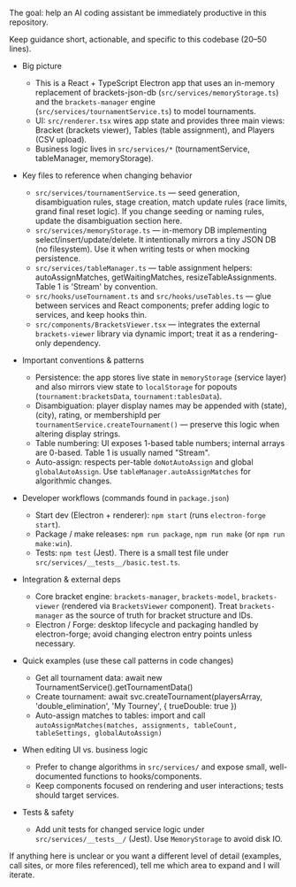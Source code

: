 The goal: help an AI coding assistant be immediately productive in this repository.

Keep guidance short, actionable, and specific to this codebase (20–50 lines).

- Big picture
  - This is a React + TypeScript Electron app that uses an in-memory replacement of
    brackets-json-db (`src/services/memoryStorage.ts`) and the `brackets-manager`
    engine (`src/services/tournamentService.ts`) to model tournaments.
  - UI: `src/renderer.tsx` wires app state and provides three main views:
    Bracket (brackets viewer), Tables (table assignment), and Players (CSV upload).
  - Business logic lives in `src/services/*` (tournamentService, tableManager, memoryStorage).

- Key files to reference when changing behavior
  - `src/services/tournamentService.ts` — seed generation, disambiguation rules,
    stage creation, match update rules (race limits, grand final reset logic).
    If you change seeding or naming rules, update the disambiguation section here.
  - `src/services/memoryStorage.ts` — in-memory DB implementing select/insert/update/delete.
    It intentionally mirrors a tiny JSON DB (no filesystem). Use it when writing tests
    or when mocking persistence.
  - `src/services/tableManager.ts` — table assignment helpers: autoAssignMatches,
    getWaitingMatches, resizeTableAssignments. Table 1 is 'Stream' by convention.
  - `src/hooks/useTournament.ts` and `src/hooks/useTables.ts` — glue between services
    and React components; prefer adding logic to services, and keep hooks thin.
  - `src/components/BracketsViewer.tsx` — integrates the external `brackets-viewer`
    library via dynamic import; treat it as a rendering-only dependency.

- Important conventions & patterns
  - Persistence: the app stores live state in `memoryStorage` (service layer) and also
    mirrors view state to `localStorage` for popouts (`tournament:bracketsData`, `tournament:tablesData`).
  - Disambiguation: player display names may be appended with (state), (city), rating,
    or membershipId per `tournamentService.createTournament()` — preserve this logic when
    altering display strings.
  - Table numbering: UI exposes 1-based table numbers; internal arrays are 0-based. Table 1 is usually named "Stream".
  - Auto-assign: respects per-table `doNotAutoAssign` and global `globalAutoAssign`. Use `tableManager.autoAssignMatches` for algorithmic changes.

- Developer workflows (commands found in `package.json`)
  - Start dev (Electron + renderer): `npm start` (runs `electron-forge start`).
  - Package / make releases: `npm run package`, `npm run make` (or `npm run make:win`).
  - Tests: `npm test` (Jest). There is a small test file under `src/services/__tests__/basic.test.ts`.

- Integration & external deps
  - Core bracket engine: `brackets-manager`, `brackets-model`, `brackets-viewer` (rendered via `BracketsViewer` component). Treat `brackets-manager` as the source of truth for bracket structure and IDs.
  - Electron / Forge: desktop lifecycle and packaging handled by electron-forge; avoid changing electron entry points unless necessary.

- Quick examples (use these call patterns in code changes)
  - Get all tournament data: await new TournamentService().getTournamentData()
  - Create tournament: await svc.createTournament(playersArray, 'double_elimination', 'My Tourney', { trueDouble: true })
  - Auto-assign matches to tables: import and call `autoAssignMatches(matches, assignments, tableCount, tableSettings, globalAutoAssign)`

- When editing UI vs. business logic
  - Prefer to change algorithms in `src/services/` and expose small, well-documented functions to hooks/components.
  - Keep components focused on rendering and user interactions; tests should target services.

- Tests & safety
  - Add unit tests for changed service logic under `src/services/__tests__/` (Jest). Use `MemoryStorage` to avoid disk IO.

If anything here is unclear or you want a different level of detail (examples, call sites, or more files referenced), tell me which area to expand and I will iterate.
